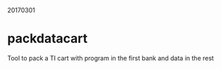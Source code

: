 20170301

# packdatacart
Tool to pack a TI cart with program in the first bank and data in the rest
